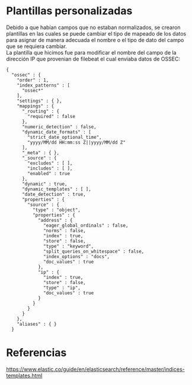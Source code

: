 # Plantillas personalizadas
Debido a que habían campos que no estaban normalizados, se crearon plantillas en las cuales se puede cambiar el tipo de mapeado de los datos para asignar de manera adecuada el nombre o el tipo de dato del campo que se requiera cambiar.  
La plantilla que hicimos fue para modificar el nombre del campo de la dirección IP que provenian de filebeat el cual enviaba datos de OSSEC:  
```apacheconf
{
  "ossec" : {
    "order" : 1,
    "index_patterns" : [
      "ossec*"
    ],
    "settings" : { },
    "mappings" : {
      "_routing" : {
        "required" : false
      },
      "numeric_detection" : false,
      "dynamic_date_formats" : [
        "strict_date_optional_time",
        "yyyy/MM/dd HH:mm:ss Z||yyyy/MM/dd Z"
      ],
      "_meta" : { },
      "_source" : {
        "excludes" : [ ],
        "includes" : [ ],
        "enabled" : true
      },
      "dynamic" : true,
      "dynamic_templates" : [ ],
      "date_detection" : true,
      "properties" : {
        "source" : {
          "type" : "object",
          "properties" : {
            "address" : {
              "eager_global_ordinals" : false,
              "norms" : false,
              "index" : true,
              "store" : false,
              "type" : "keyword",
              "split_queries_on_whitespace" : false,
              "index_options" : "docs",
              "doc_values" : true
            },
            "ip" : {
              "index" : true,
              "store" : false,
              "type" : "ip",
              "doc_values" : true
            }
          }
        }
      }
    },
    "aliases" : { }
  }
```
# Referencias  
https://www.elastic.co/guide/en/elasticsearch/reference/master/indices-templates.html
